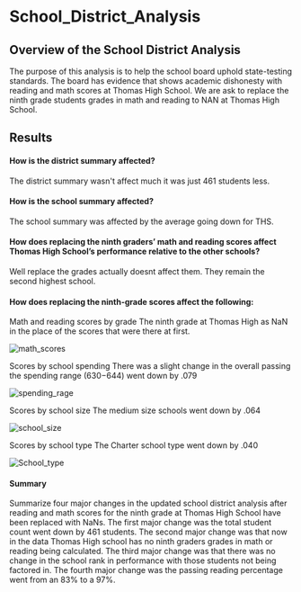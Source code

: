 # School_District_Analysis
## Overview of the School District Analysis 
The purpose of this analysis is to help the school board uphold state-testing standards. 
The board has evidence that shows academic dishonesty with reading and math scores at Thomas High School.
We are ask to replace the ninth grade students grades in math and reading to NAN at Thomas High School.

## Results
#### How is the district summary affected?
The district summary wasn't affect much it was just 461 students less.

#### How is the school summary affected?
The school summary was affected by the average going down for THS.

#### How does replacing the ninth graders’ math and reading scores affect Thomas High School’s performance relative to the other schools?
Well replace the grades actually doesnt affect them. They remain the second highest school.

#### How does replacing the ninth-grade scores affect the following:
Math and reading scores by grade
  The ninth grade at Thomas High as NaN in the place of the scores that were there at first.
  
  
 ![math_scores](https://github.com/alainacox/School_District_Analysis/blob/master/Resource/math_scores.jpg)
 
Scores by school spending
  There was a slight change in the overall passing the spending range ($630-$644) went down by .079
  
 ![spending_rage](https://github.com/alainacox/School_District_Analysis/blob/master/Resource/scores_by_spending.jpg)
 
Scores by school size
  The medium size schools went down by .064
  
 ![school_size](https://github.com/alainacox/School_District_Analysis/blob/master/Resource/scores_schoolsize.jpg)
  
Scores by school type
  The Charter school type went down by .040
  
 ![School_type](https://github.com/alainacox/School_District_Analysis/blob/master/Resource/score_by_schooltype.jpg)
 
#### Summary
Summarize four major changes in the updated school district analysis after reading and math scores for the ninth grade at Thomas High School have been replaced with NaNs.
The first major change was the total student count went down by 461 students.
The second major change was that now in the data Thomas High school has no ninth graders grades in math or reading being calculated.
The third major change was that there was no change in the school rank in performance with those students not being factored in.
The fourth major change was the passing reading percentage went from an 83% to a 97%.
